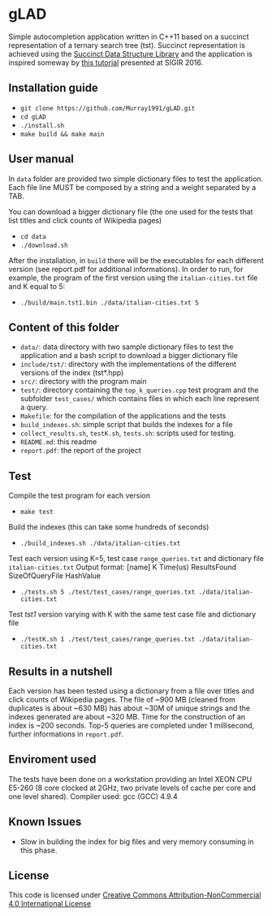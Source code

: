 # gLAD
Simple autocompletion application written in C++11 based on a succinct representation of a ternary search tree (tst). Succinct representation is achieved using the [Succinct Data Structure Library](https://github.com/simongog/sdsl-lite) and the application is inspired someway by [this tutorial](https://github.com/simongog/sigir16-topkcomplete) presented at SIGIR 2016.

## Installation guide
* `git clone https://github.com/Murray1991/gLAD.git`
* `cd gLAD`
* `./install.sh`
* `make build && make main`

## User manual
In `data` folder are provided two simple dictionary files to test the application. 
Each file line MUST be composed by a string and a weight separated by a TAB. 

You can download a bigger dictionary file (the one used for the tests that list titles and click counts of Wikipedia pages)
* `cd data`
* `./download.sh`

After the installation, in `build` there will be the executables for each different version (see report.pdf for additional informations).
In order to run, for example, the program of the first version using the `italian-cities.txt` file and K equal to 5:
* `./build/main.tst1.bin ./data/italian-cities.txt 5`

## Content of this folder
* `data/`: data directory with two sample dictionary files to test the application and a bash script to download a bigger dictionary file
* `include/tst/`: directory with the implementations of the different versions of the index (tst*.hpp)
* `src/`: directory with the program main
* `test/`: directory containing the `top_k_queries.cpp` test program and the subfolder `test_cases/` which contains files in which each line represent a query.
* `Makefile`: for the compilation of the applications and the tests
* `build_indexes.sh`: simple script that builds the indexes for a file
* `collect_results.sh`, `testK.sh`, `tests.sh`: scripts used for testing.
* `README.md`: this readme
* `report.pdf`: the report of the project

## Test
Compile the test program for each version
* `make test`

Build the indexes (this can take some hundreds of seconds)
* `./build_indexes.sh ./data/italian-cities.txt`

Test each version using K=5, test case `range_queries.txt` and dictionary file `italian-cities.txt`
Output format: [name] K  Time(us)  ResultsFound  SizeOfQueryFile  HashValue
* `./tests.sh 5 ./test/test_cases/range_queries.txt ./data/italian-cities.txt`

Test *tst1* version varying with K with the same test case file and dictionary file
* `./testK.sh 1 ./test/test_cases/range_queries.txt ./data/italian-cities.txt`

## Results in a nutshell
Each version has been tested using a dictionary from a file over titles and click counts of Wikipedia pages. The file of ~900 MB (cleaned from duplicates is about ~630 MB) has about ~30M of unique strings and the indexes generated are about ~320 MB. Time for the construction of an index is ~200 seconds. Top-5 queries are completed under 1 millisecond, further informations in `report.pdf`.

## Enviroment used
The tests have been done on a workstation providing an Intel XEON CPU E5-260 (8 core clocked at 2GHz, two private levels of cache per core and one level shared). Compiler used: gcc (GCC) 4.9.4

## Known Issues
* Slow in building the index for big files and very memory consuming in this phase.

## License
This code is licensed under [Creative Commons Attribution-NonCommercial 4.0 International License](https://creativecommons.org/licenses/by-nc/4.0/)
